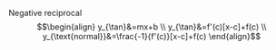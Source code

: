 Negative reciprocal
$$\begin{align}
y_{\tan}&=mx+b \\
y_{\tan}&=f'(c)[x-c]+f(c) \\
y_{\text{normal}}&=\frac{-1}{f'(c)}[x-c]+f(c)
\end{align}$$
